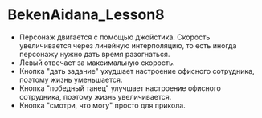 # BekenAidana_Lesson8
- Персонаж двигается с помощью джойстика. Скорость увеличивается через линейную интерполяцию, то есть иногда персонажу нужно дать время разогнаться.
- Левый отвечает за максимальную скорость.
- Кнопка "дать задание" ухудшает настроение офисного сотрудника, поэтому жизнь уменьшается.
- Кнопка "победный танец" улучшает настроение офисного сотрудника, поэтому жизнь увеличивается.
- Кнопка "смотри, что могу" просто для прикола.




 
